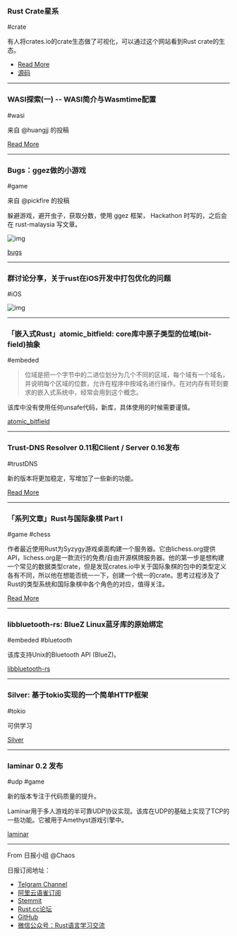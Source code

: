 ### Rust Crate星系

#crate

有人将crates.io的crate生态做了可视化，可以通过这个网站看到Rust crate的生态。

- [Read More](https://rfdonnelly.github.io/crate-galaxy/)
- [源码](https://github.com/rfdonnelly/crate-galaxy-graph)

---

### WASI探索(一) -- WASI简介与Wasmtime配置

#wasi

来自 @huangjj 的投稿

[Read More](https://huangjj27.gitlab.io/posts/fisrt-wasi/ )


---

### Bugs：ggez做的小游戏

#game

来自 @pickfire 的投稿

躲避游戏，避开虫子，获取分数，使用 ggez 框架， Hackathon 时写的，之后会在 rust-malaysia 写文章。

![img](https://user-images.githubusercontent.com/4687791/56095420-5261ef00-5ecc-11e9-8e74-3ef44d4cce77.png)

[bugs](https://github.com/pickfire/bugs)

---

### 群讨论分享，关于rust在iOS开发中打包优化的问题 ​​​​

#iOS

![img](https://wx1.sinaimg.cn/mw690/71684decly1g2389pmf6ij20u02tdqlk.jpg)

---

### 「嵌入式Rust」atomic_bitfield: core库中原子类型的位域(bit-field)抽象

#embeded

> 位域是把一个字节中的二进位划分为几个不同的区域，每个域有一个域名，并说明每个区域的位数，允许在程序中按域名进行操作。在对内存有苛刻要求的嵌入式系统中，经常会用到这个概念。

该库中没有使用任何unsafe代码，新库，具体使用的时候需要谨慎。

[atomic_bitfield](https://github.com/amiraeva/atomic_bitfield)

---

### Trust-DNS Resolver 0.11和Client / Server 0.16发布

#trustDNS

新的版本将更加稳定，写增加了一些新的功能。

[Read More](https://users.rust-lang.org/t/trust-dns-resolver-0-11-and-client-server-0-16-released/27268)

---

### 「系列文章」Rust与国际象棋 Part I

#game #chess

作者最近使用Rust为Syzygy游戏桌面构建一个服务器。它由lichess.org提供API，lichess.org是一款流行的免费/自由开源棋牌服务器。他的第一步是想构建一个常见的数据类型crate，但是发现crates.io中关于国际象棋的包中的类型定义各有不同，所以他在想能否统一一下，创建一个统一的crate。思考过程涉及了Rust的类型系统和国际象棋中各个角色的对应，值得关注。

[Read More](https://backscattering.de/chess/vocabulary/)

---

### libbluetooth-rs: BlueZ Linux蓝牙库的原始绑定

#embeded #bluetooth

该库支持Unix的Bluetooth API (BlueZ)。

[libbluetooth-rs](https://github.com/Wodann/libbluetooth-rs/)

---

### Silver: 基于tokio实现的一个简单HTTP框架

#tokio

可供学习

[Silver](https://github.com/AhmedMostafa16/Silver)

---

### laminar 0.2 发布 

#udp #game

新的版本专注于代码质量的提升。

Laminar用于多人游戏的半可靠UDP协议实现。该库在UDP的基础上实现了TCP的一些功能。它被用于Amethyst游戏引擎中。

[laminar](https://github.com/amethyst/laminar)

---

From 日报小组 @Chaos

日报订阅地址：

- [Telgram Channel](https://t.me/rust_daily_news )
- [阿里云语雀订阅](https://www.yuque.com/chaosbot/rustnews)
- [Stemmit](https://steemit.com/@blackanger)
- [Rust.cc论坛](https://rust.cc)
- [GitHub](https://github.com/RustStudy/rust_daily_news)
- [微信公众号：Rust语言学习交流](https://rust.cc/article?id=ed7c9379-d681-47cb-9532-0db97d883f62)

